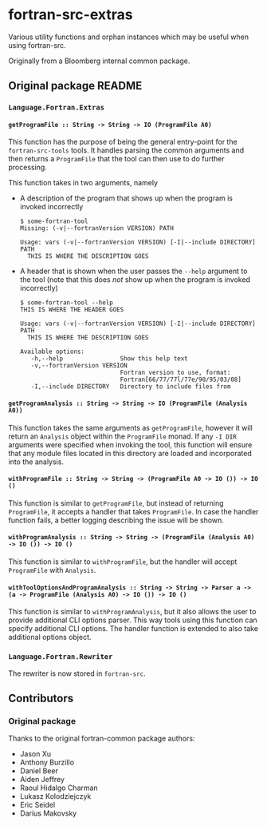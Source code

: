 # fortran-src-extras
Various utility functions and orphan instances which may be useful when using
fortran-src.

Originally from a Bloomberg internal common package.

## Original package README
### `Language.Fortran.Extras`

#### `getProgramFile :: String -> String -> IO (ProgramFile A0)`

This function has the purpose of being the general entry-point for the `fortran-src-tools` tools.
It handles parsing the common arguments and then returns a `ProgramFile` that the tool can then use to
do further processing.

This function takes in two arguments, namely

* A description of the program that shows up when the program is invoked incorrectly

    ```
    $ some-fortran-tool
    Missing: (-v|--fortranVersion VERSION) PATH

    Usage: vars (-v|--fortranVersion VERSION) [-I|--include DIRECTORY] PATH
      THIS IS WHERE THE DESCRIPTION GOES
    ```

* A header that is shown when the user passes the `--help` argument to the tool (note that this does
    *not* show up when the program is invoked incorrectly)

    ```
    $ some-fortran-tool --help
    THIS IS WHERE THE HEADER GOES

    Usage: vars (-v|--fortranVersion VERSION) [-I|--include DIRECTORY] PATH
      THIS IS WHERE THE DESCRIPTION GOES

    Available options:
       -h,--help                Show this help text
       -v,--fortranVersion VERSION
                                Fortran version to use, format:
                                Fortran[66/77/77l/77e/90/95/03/08]
       -I,--include DIRECTORY   Directory to include files from
    ```

#### `getProgramAnalysis :: String -> String -> IO (ProgramFile (Analysis A0))`

This function takes the same arguments as `getProgramFile`, however it will return an `Analysis` object
within the `ProgramFile` monad. If any `-I DIR` arguments were specified when invoking the tool, this
function will ensure that any module files located in this directory are loaded and incorporated into the
analysis.

#### `withProgramFile :: String -> String -> (ProgramFile A0 -> IO ()) -> IO ()`

This function is similar to `getProgramFile`, but instead of returning `ProgramFile`, it accepts a handler that takes `ProgramFile`. In case the handler function fails, a better logging describing the issue will be shown.

#### `withProgramAnalysis :: String -> String -> (ProgramFile (Analysis A0) -> IO ()) -> IO ()`

This function is similar to `withProgramFile`, but the handler will accept `ProgramFile` with `Analysis`.

#### `withToolOptionsAndProgramAnalysis :: String -> String -> Parser a -> (a -> ProgramFile (Analysis A0) -> IO ()) -> IO ()`

This function is similar to `withProgramAnalysis`, but it also allows the user to provide additional CLI options parser. This way tools using this function can specify additional CLI options. The handler function is extended to also take additional options object.


### `Language.Fortran.Rewriter`

The rewriter is now stored in `fortran-src`.

## Contributors
### Original package
Thanks to the original fortran-common package authors:

  * Jason Xu
  * Anthony Burzillo
  * Daniel Beer
  * Aiden Jeffrey
  * Raoul Hidalgo Charman
  * Lukasz Kolodziejczyk
  * Eric Seidel
  * Darius Makovsky
